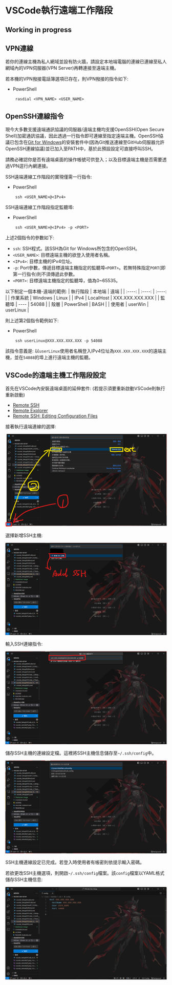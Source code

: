 # VSCode執行遠端工作階段

## Working in progress

## VPN連線

若你的連線主機為私人網域並設有防火牆，請設定本地端電腦的連線已連線至私人網域內的VPN伺服器(VPN Server)再轉連接至遠端主機。

若本機的VPN撥接電話簿選項已存在，則VPN撥接的指令如下:
 - PowerShell
    ```
     rasdial <VPN_NAME> <USER_NAME>
    ```


## OpenSSH連線指令
現今大多數支援遠端通訊協議的伺服器/遠端主機均支援OpenSSH(Open Secure Shell)加密通訊協議，因此透過一行指令即可連線至指定遠端主機。OpenSSH協議已包含在[Git for Windows]()的安裝套件中(因為Git推送連線至GitHub伺服器允許OpenSSH連線協議)並已加入至PATH中，基於此預設設定可直接呼叫SSH。

請務必確認你是否有遠端桌面的操作帳號可供登入；以及目標遠端主機是否需要透過VPN逕行內網連接。

SSH遠端連線工作階段的實現僅需一行指令:
 - PowerShell
    ```
     ssh <USER_NAME>@<IPv4>
    ```

SSH遠端連線工作階段指定監聽埠:
 - PowerShell
    ```
     ssh <USER_NAME>@<IPv4> -p <PORT>
    ```

上述2個指令的參數如下:
 - `ssh`: SSH程式。該SSH為Git for Windows所包含的OpenSSH。
 - `<USER_NAME>`: 目標遠端主機的欲登入使用者名稱。
 - `<IPv4>`: 目標主機的IPv4位址。
 - `-p`: Port參數，傳遞目標遠端主機指定的監聽埠`<PORT>`。若無特殊指定`PORT`(即第一行指令)則不須傳遞此參數。
 - `<PORT>`: 目標遠端主機指定的監聽埠，值為0~65535。

以下制定一個本機-遠端的範例:
| 執行階段 | 本地端 | 遠端 |
| :----: | :----: | :----: |
| 作業系統 | Windows | Linux |
| IPv4 | LocalHost | XXX.XXX.XXX.XXX |
| 監聽埠 | ---- | 54088 |
| 殼層 | PowerShell | BASH |
| 使用者 | userWin | userLinux |

則上述第2個指令範例如下:
 - PowerShell
   ```
    ssh userLinux@XXX.XXX.XXX.XXX -p 54088
   ```
該指令意義是: 以`userLinux`使用者名稱登入IPv4位址為`XXX.XXX.XXX.XXX`的遠端主機，並在`54088`的埠上進行遠端主機的監聽。


## VSCode的遠端主機工作階段設定

首先在VSCode內安裝遠端桌面的延伸套件: (若提示須要重新啟動VSCode則執行重新啟動)
 - [Remote SSH](https://marketplace.visualstudio.com/items?itemName=ms-vscode-remote.remote-ssh)
 - [Remote Explorer](https://marketplace.visualstudio.com/items?itemName=ms-vscode.remote-explorer)
 - [Remote SSH: Editing Configuration Files](https://marketplace.visualstudio.com/items?itemName=ms-vscode-remote.remote-ssh-edit)

接著執行遠端連線的選擇:

![Image](../Markdown%20Image/vscode_remote(1).png)

選擇新增SSH主機:

![Image](../Markdown%20Image/vscode_remote(2).png)

輸入SSH連線指令:

![Image](../Markdown%20Image/vscode_remote(3).png)

儲存SSH主機的連線設定檔。這裡將SSH主機信息儲存至`~/.ssh/config`中。

![Image](../Markdown%20Image/vscode_remote(4).png)

SSH主機連線設定已完成。若登入時使用者有帳密則依提示輸入密碼。

若欲更改SSH主機選項，則開啟`~/.ssh/config`檔案。該`config`檔案以YAML格式儲存SSH主機信息:

![Image](../Markdown%20Image/vscode_remote(5).png)